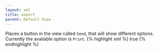 ```yaml
---
layout: xml
title: export
parent: Default View
---
```

Places a button in the view called `Send`, that will show different options.\
Currently the available option is `Print`.
{% highlight xml %}
    <table>
        <export>true</export>
{% endhighlight %}
